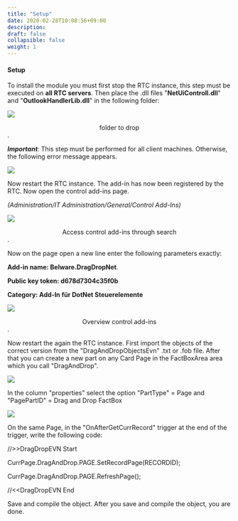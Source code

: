 ```yaml
---
title: "Setup"
date: 2020-02-28T10:08:56+09:00
description: 
draft: false
collapsible: false
weight: 1
---
```


#### Setup

To install the module you must first stop the RTC instance, this step must be executed on **all RTC servers**. Then place the .dll files "**NetUiControll.dll**" and "**OutlookHandlerLib.dll**" in the following folder:

![](/images/connectornav/dragdrop/einr1.png)<center>folder to drop</center>.

***Important***: This step must be performed for all client machines. Otherwise, the following error message appears.

![](/images/connectornav/dragdrop/error_message_en.png)

Now restart the RTC instance.
The add-in has now been registered by the RTC. Now open the control add-ins page.

*(Administration/IT Administration/General/Control Add-Ins)*

![](/images/connectornav/dragdrop/einr2.png)<center>Access control add-ins through search</center>.

Now on the page open a new line enter the following parameters exactly:

**Add-in name: Belware.DragDropNet**.

**Public key token: d678d7304c35f0b**

**Category: Add-In für DotNet Steuerelemente**

![](/images/connectornav/dragdrop/einr3.png)<center>Overview control add-ins</center>.

Now restart the again the RTC instance.
First import the objects of the correct version from the "DragAndDropObjectsEvn" .txt or .fob file.
After that you can create a new part on any Card Page in the FactBoxArea area which you call "DragAndDrop".

![](/images/connectornav/dragdrop/einr4.png)

In the column "properties" select the option "PartType" = Page and "PagePartID" = Drag and Drop FactBox

![](/images/connectornav/dragdrop/einr5.png)

On the same Page, in the "OnAfterGetCurrRecord" trigger at the end of the trigger, write the following code:

//\>\>DragDropEVN Start

CurrPage.DragAndDrop.PAGE.SetRecordPage(RECORDID);

CurrPage.DragAndDrop.PAGE.RefreshPage();

//\<<DragDropEVN End

Save and compile the object.
After you save and compile the object, you are done.